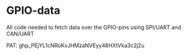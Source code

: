 # GPIO-data
All code needed to fetch data over the GPIO-pins using SPI/UART and CAN/UART

PAT: 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